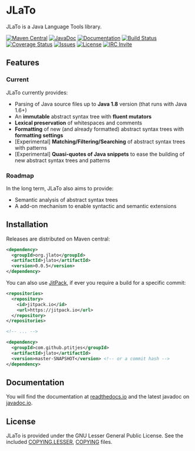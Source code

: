 # JLaTo

JLaTo is a Java Language Tools library.

[![Maven Central][shield-maven]][info-maven]
[![JavaDoc][shield-javadoc]][info-javadoc]
[![Documentation][shield-doc]][info-doc]
[![Build Status][shield-build]][info-build]
[![Coverage Status][shield-coverage]][info-coverage]
[![Issues][shield-issues]][info-issues]
[![License][shield-license]][info-license]
[![IRC Invite][shield-irc]][info-irc]

[info-maven]: https://maven-badges.herokuapp.com/maven-central/org.jlato/jlato
[info-javadoc]: http://javadoc.io/doc/org.jlato/jlato
[info-doc]: https://jlato.readthedocs.io/
[info-build]: https://travis-ci.org/ptitjes/jlato
[info-coverage]: https://codecov.io/gh/ptitjes/jlato
[info-issues]: https://github.com/ptitjes/jlato/issues
[info-license]: COPYING.LESSER
[info-irc]: https://webchat.freenode.net/?channels=jlato

[shield-maven]: https://img.shields.io/maven-central/v/org.jlato/jlato.svg
[shield-javadoc]: https://img.shields.io/badge/javadoc-latest-orange.svg
[shield-doc]: https://readthedocs.org/projects/docs/badge/?version=latest
[shield-build]: https://img.shields.io/travis/ptitjes/jlato/master.svg
[shield-coverage]: https://codecov.io/gh/ptitjes/jlato/branch/master/graph/badge.svg
[shield-issues]: https://img.shields.io/github/issues-raw/ptitjes/jlato.svg
[shield-license]: https://img.shields.io/badge/license-LGPL%203.0-blue.svg
[shield-irc]: https://img.shields.io/badge/irc-%23jlato-red.svg

## Features

### Current

JLaTo currently provides:

* Parsing of Java source files up to **Java 1.8** version (that runs with Java 1.6+)
* An **immutable** abstract syntax tree with **fluent mutators**
* **Lexical preservation** of whitespaces and comments
* **Formatting** of new (and already formatted) abstract syntax trees with **formatting settings**
* [Experimental] **Matching/Filtering/Searching** of abstract syntax trees with patterns
* [Experimental] **Quasi-quotes of Java snippets** to ease the building of new abstract syntax trees and patterns

### Roadmap

In the long term, JLaTo also aims to provide:

* Semantic analysis of abstract syntax trees
* A add-on mechanism to enable syntactic and semantic extensions

## Installation

Releases are distributed on Maven central:
```xml
<dependency>
  <groupId>org.jlato</groupId>
  <artifactId>jlato</artifactId>
  <version>0.0.5</version>
</dependency>
```

You can also use [JitPack](https://jitpack.io/#ptitjes/jlato), if ever you require a build for a specific commit:
```xml
<repositories>
  <repository>
    <id>jitpack.io</id>
    <url>https://jitpack.io</url>
  </repository>
</repositories>

<!-- ... -->

<dependency>
  <groupId>com.github.ptitjes</groupId>
  <artifactId>jlato</artifactId>
  <version>master-SNAPSHOT</version> <!-- or a commit hash -->
</dependency>
```


## Documentation

You will find the documentation at [readthedocs.io][info-doc] and the latest javadoc on [javadoc.io][info-javadoc].

## License

JLaTo is provided under the GNU Lesser General Public License. See the included [COPYING.LESSER](COPYING.LESSER), [COPYING](COPYING) files.
